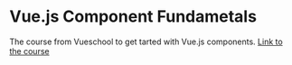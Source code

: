 # Vue.js Component Fundametals

The course from Vueschool to get tarted with Vue.js components.
[Link to the course](https://vueschool.io/courses/vuejs-components-fundamentals)